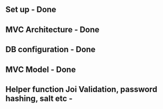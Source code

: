## Set up - Done

## MVC Architecture - Done

## DB configuration - Done

## MVC Model - Done

##  Helper function Joi Validation, password hashing, salt etc - 